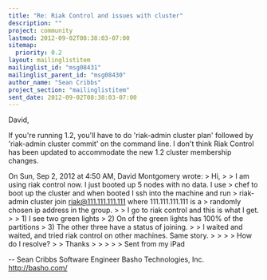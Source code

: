 ```yaml
---
title: "Re: Riak Control and issues with cluster"
description: ""
project: community
lastmod: 2012-09-02T08:38:03-07:00
sitemap:
  priority: 0.2
layout: mailinglistitem
mailinglist_id: "msg08431"
mailinglist_parent_id: "msg08430"
author_name: "Sean Cribbs"
project_section: "mailinglistitem"
sent_date: 2012-09-02T08:38:03-07:00
---
```



David,

If you're running 1.2, you'll have to do 'riak-admin cluster plan'
followed by 'riak-admin cluster commit' on the command line. I don't
think Riak Control has been updated to accommodate the new 1.2 cluster
membership changes.

On Sun, Sep 2, 2012 at 4:50 AM, David Montgomery
 wrote:
&gt; Hi,
&gt;
&gt; I am using riak control now. I just booted up 5 nodes with no data. I use 
&gt; chef to boot up the cluster and when booted I ssh into the machine and run 
&gt; riak-admin cluster join riak@111.111.111.111 where 111.111.111.111 is a 
&gt; randomly chosen ip address in the group.
&gt;
&gt; I go to riak control and this is what I get.
&gt;
&gt; 1) I see two green lights
&gt; 2) On of the green lights has 100% of the partitions
&gt; 3) The other three have a status of joining.
&gt;
&gt; I waited and waited, and tried riak control on other machines. Same story.
&gt;
&gt;
&gt;
&gt; How do I resolve?
&gt;
&gt; Thanks
&gt;
&gt;
&gt;
&gt;
&gt; Sent from my iPad

-- 
Sean Cribbs 
Software Engineer
Basho Technologies, Inc.
http://basho.com/

